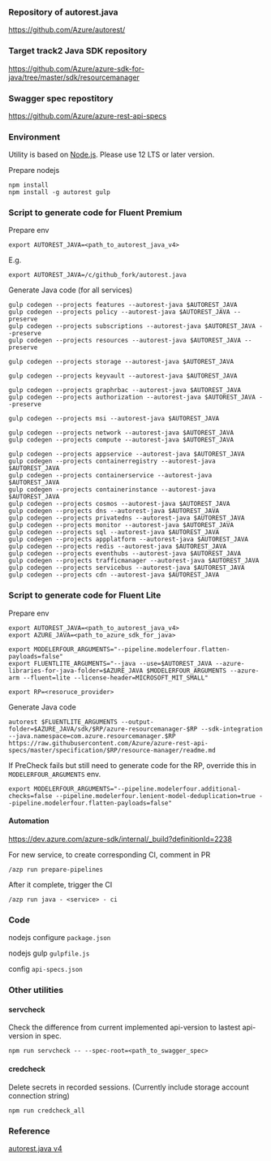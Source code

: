 ### Repository of autorest.java

https://github.com/Azure/autorest/

### Target track2 Java SDK repository

https://github.com/Azure/azure-sdk-for-java/tree/master/sdk/resourcemanager

### Swagger spec repostitory

https://github.com/Azure/azure-rest-api-specs

### Environment

Utility is based on [Node.js](https://nodejs.org/en/). Please use 12 LTS or later version.

Prepare nodejs

```
npm install
npm install -g autorest gulp
```

### Script to generate code for Fluent Premium

Prepare env

```
export AUTOREST_JAVA=<path_to_autorest_java_v4>
```

E.g.
```
export AUTOREST_JAVA=/c/github_fork/autorest.java
```

Generate Java code (for all services)

```
gulp codegen --projects features --autorest-java $AUTOREST_JAVA
gulp codegen --projects policy --autorest-java $AUTOREST_JAVA --preserve
gulp codegen --projects subscriptions --autorest-java $AUTOREST_JAVA --preserve
gulp codegen --projects resources --autorest-java $AUTOREST_JAVA --preserve

gulp codegen --projects storage --autorest-java $AUTOREST_JAVA

gulp codegen --projects keyvault --autorest-java $AUTOREST_JAVA

gulp codegen --projects graphrbac --autorest-java $AUTOREST_JAVA
gulp codegen --projects authorization --autorest-java $AUTOREST_JAVA --preserve

gulp codegen --projects msi --autorest-java $AUTOREST_JAVA

gulp codegen --projects network --autorest-java $AUTOREST_JAVA
gulp codegen --projects compute --autorest-java $AUTOREST_JAVA

gulp codegen --projects appservice --autorest-java $AUTOREST_JAVA
gulp codegen --projects containerregistry --autorest-java $AUTOREST_JAVA
gulp codegen --projects containerservice --autorest-java $AUTOREST_JAVA
gulp codegen --projects containerinstance --autorest-java $AUTOREST_JAVA
gulp codegen --projects cosmos --autorest-java $AUTOREST_JAVA
gulp codegen --projects dns --autorest-java $AUTOREST_JAVA
gulp codegen --projects privatedns --autorest-java $AUTOREST_JAVA
gulp codegen --projects monitor --autorest-java $AUTOREST_JAVA
gulp codegen --projects sql --autorest-java $AUTOREST_JAVA
gulp codegen --projects appplatform --autorest-java $AUTOREST_JAVA
gulp codegen --projects redis --autorest-java $AUTOREST_JAVA
gulp codegen --projects eventhubs --autorest-java $AUTOREST_JAVA
gulp codegen --projects trafficmanager --autorest-java $AUTOREST_JAVA
gulp codegen --projects servicebus --autorest-java $AUTOREST_JAVA
gulp codegen --projects cdn --autorest-java $AUTOREST_JAVA
```

### Script to generate code for Fluent Lite

Prepare env

```
export AUTOREST_JAVA=<path_to_autorest_java_v4>
export AZURE_JAVA=<path_to_azure_sdk_for_java>

export MODELERFOUR_ARGUMENTS="--pipeline.modelerfour.flatten-payloads=false"
export FLUENTLITE_ARGUMENTS="--java --use=$AUTOREST_JAVA --azure-libraries-for-java-folder=$AZURE_JAVA $MODELERFOUR_ARGUMENTS --azure-arm --fluent=lite --license-header=MICROSOFT_MIT_SMALL"

export RP=<resoruce_provider>
```

Generate Java code

```
autorest $FLUENTLITE_ARGUMENTS --output-folder=$AZURE_JAVA/sdk/$RP/azure-resourcemanager-$RP --sdk-integration --java.namespace=com.azure.resourcemanager.$RP https://raw.githubusercontent.com/Azure/azure-rest-api-specs/master/specification/$RP/resource-manager/readme.md
```

If PreCheck fails but still need to generate code for the RP, override this in `MODELERFOUR_ARGUMENTS` env.

```
export MODELERFOUR_ARGUMENTS="--pipeline.modelerfour.additional-checks=false --pipeline.modelerfour.lenient-model-deduplication=true --pipeline.modelerfour.flatten-payloads=false"
```

#### Automation

https://dev.azure.com/azure-sdk/internal/_build?definitionId=2238

For new service, to create corresponding CI, comment in PR

`/azp run prepare-pipelines`

After it complete, trigger the CI

`/azp run java - <service> - ci`

### Code

nodejs configure `package.json`

nodejs gulp `gulpfile.js`

config `api-specs.json`

### Other utilities

#### servcheck

Check the difference from current implemented api-version to lastest api-version in spec.

`npm run servcheck -- --spec-root=<path_to_swagger_spec>`

#### credcheck

Delete secrets in recorded sessions. (Currently include storage account connection string)

`npm run credcheck_all`

### Reference

[autorest.java v4](autorest-java-v4.md)
